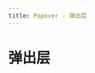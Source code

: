```yaml
---
title: Popover - 弹出层
---
```

# 弹出层

<ClientOnly><popover-demo-1></popover-demo-1></ClientOnly>
<ClientOnly><popover-demo-2></popover-demo-2></ClientOnly>